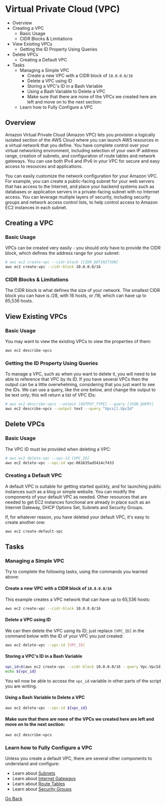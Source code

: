 # Virtual Private Cloud (VPC)
<!--TOC_START-->
- Overview
- Creating a VPC
	- Basic Usage
	- CIDR Blocks & Limitations
- View Existing VPCs
	- Getting the ID Property Using Queries
- Delete VPCs
	- Creating a Default VPC
- Tasks
	- Managing a Simple VPC
		- Create a new VPC with a CIDR block of `10.0.0.0/16`
		- Delete a VPC using ID
		- Storing a VPC's ID in a Bash Variable
		- Using a Bash Variable to Delete a VPC
		- Make sure that there are none of the VPCs we created here are left and move on to the next section:
	- Learn how to Fully Configure a VPC

<!--TOC_END-->
## Overview
Amazon Virtual Private Cloud (Amazon VPC) lets you provision a logically isolated section of the AWS Cloud where you can launch AWS resources in a virtual network that you define.
You have complete control over your virtual networking environment, including selection of your own IP address range, creation of subnets, and configuration of route tables and network gateways.
You can use both IPv4 and IPv6 in your VPC for secure and easy access to resources and applications.

You can easily customize the network configuration for your Amazon VPC.
For example, you can create a public-facing subnet for your web servers that has access to the Internet, and place your backend systems such as databases or application servers in a private-facing subnet with no Internet access.
You can leverage multiple layers of security, including security groups and network access control lists, to help control access to Amazon EC2 instances in each subnet.

## Creating a VPC
### Basic Usage
VPCs can be created very easily - you should only have to provide the CIDR block, which defines the address range for your subnet:
```bash
# aws ec2 create-vpc --cidr-block [CIDR_DEFINITION]
aws ec2 create-vpc --cidr-block 10.0.0.0/16
```

### CIDR Blocks & Limitations
The CIDR block is what defines the size of your network.
The smallest CIDR block you can have is /28, with 16 hosts, or /16, which can have up to 65,536 hosts.

## View Existing VPCs
### Basic Usage
You may want to view the existing VPCs to view the properties of them:
```bash
aws ec2 describe-vpcs
```
### Getting the ID Property Using Queries
To manage a VPC, such as when you want to delete it, you will need to be able to reference that VPC by its ID.
If you have several VPCs then the output can be a little overwhelming, considering that you just want to see the IDs.
We can use a query, like the one below, and change the output to be text only; this will return a list of VPC IDs:
```bash
# aws ec2 describe-vpcs --output [OUTPUT_TYPE] --query [JSON_QUERY]
aws ec2 describe-vpcs --output text --query "Vpcs[].VpcId"
```

## Delete VPCs
### Basic Usage
The VPC ID must be provided when deleting a VPC:
```bash
# aws ec2 delete-vpc --vpc-id [VPC_ID]
aws ec2 delete-vpc --vpc-id vpc-061635ad5414cf433
```

### Creating a Default VPC
A default VPC is suitable for getting started quickly, and for launching public instances such as a blog or simple website. You can modify the components of your default VPC as needed.
Other resources that are needed to get EC2 instances functional are already in place such as an Internet Gateway, DHCP Options Set, Subnets and Security Groups.

If, for whatever reason, you have deleted your default VPC, it's easy to create another one:
```bash
aws ec2 create-default-vpc
```

## Tasks
### Managing a Simple VPC
Try to complete the following tasks, using the commands you learned above:
#### Create a new VPC with a CIDR block of `10.0.0.0/16`
This example creates a VPC network that can have up to 65,536 hosts:
```bash
aws ec2 create-vpc --cidr-block 10.0.0.0/16
```
#### Delete a VPC using ID
We can then delete the VPC using its ID; just replace `[VPC_ID]` in the command below with the ID of your VPC you just created:
```bash
aws ec2 delete-vpc --vpc-id [VPC_ID]
```
#### Storing a VPC's ID in a Bash Variable
```bash
vpc_id=$(aws ec2 create-vpc --cidr-block 10.0.0.0/16 --query Vpc.VpcId --output text)
echo ${vpc_id}
```
You wil now be able to access the `vpc_id` variable in other parts of the script you are writing.
#### Using a Bash Variable to Delete a VPC
```bash
aws ec2 delete-vpc --vpc-id ${vpc_id}
```
#### Make sure that there are none of the VPCs we created here are left and move on to the next section:
```bash
aws ec2 describe-vpcs
```

### Learn how to Fully Configure a VPC
Unless you create a default VPC, there are several other components to understand and configure:
- Learn about [Subnets](./subnets)
- Learn about [Internet Gateways](./internet-gateways)
- Learn about [Route Tables](./route-tables)
- Learn about [Security Groups](./security-groups)

[Go Back](../README.md#tasks)
